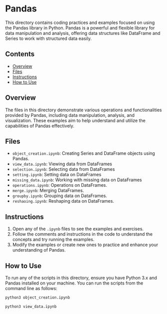 # Pandas

This directory contains coding practices and examples focused on using the Pandas library in Python. Pandas is a powerful and flexible library for data manipulation and analysis, offering data structures like DataFrame and Series to work with structured data easily.

## Contents

- [Overview](#overview)
- [Files](#files)
- [Instructions](#instructions)
- [How to Use](#how-to-use)


## Overview

The files in this directory demonstrate various operations and functionalities provided by Pandas, including data manipulation, analysis, and visualization. These examples aim to help understand and utilize the capabilities of Pandas effectively.

## Files

- `object_creation.ipynb`: Creating Series and DataFrame objects using Pandas.
- `view_data.ipynb`: Viewing data from DataFrames
- `selection.ipynb`: Selecting data from DataFrames
- `setting.ipynb`: Setting data on DataFrames
- `missing_data.ipynb`: Working with missing data on DataFrames
- `operations.ipynb`: Operations on DataFrames.
- `merge.ipynb`: Merging DataFrames.
- `groupby.ipynb`: Grouping data on DataFrames.
- `reshaoing.ipynb`: Reshaping data on DataFrames.

## Instructions

1. Open any of the `.ipynb` files to see the examples and exercises.
2. Follow the comments and instructions in the code to understand the concepts and try running the examples.
3. Modify the examples or create new ones to practice and enhance your understanding of Pandas.

## How to Use

To run any of the scripts in this directory, ensure you have Python 3.x and Pandas installed on your machine. You can run the scripts from the command line as follows:

```bash
python3 object_creation.ipynb
```

```bash
python3 view_data.ipynb
```